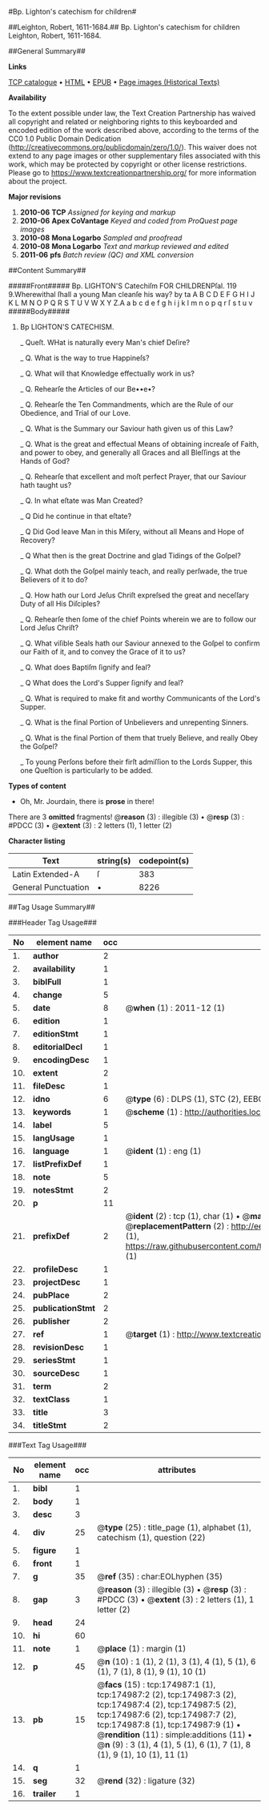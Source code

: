 #Bp. Lighton's catechism for children#

##Leighton, Robert, 1611-1684.##
Bp. Lighton's catechism for children
Leighton, Robert, 1611-1684.

##General Summary##

**Links**

[TCP catalogue](http://www.ota.ox.ac.uk/tcp/)  • 
[HTML](http://tei.it.ox.ac.uk/tcp/Texts-HTML/free/B03/B03982.html)  • 
[EPUB](http://tei.it.ox.ac.uk/tcp/Texts-EPUB/free/B03/B03982.epub) • 
[Page images (Historical Texts)](https://historicaltexts.jisc.ac.uk/eebo-51784578e)

**Availability**

To the extent possible under law, the Text Creation Partnership has waived all copyright and related or neighboring rights to this keyboarded and encoded edition of the work described above, according to the terms of the CC0 1.0 Public Domain Dedication (http://creativecommons.org/publicdomain/zero/1.0/). This waiver does not extend to any page images or other supplementary files associated with this work, which may be protected by copyright or other license restrictions. Please go to https://www.textcreationpartnership.org/ for more information about the project.

**Major revisions**

1. __2010-06__ __TCP__ *Assigned for keying and markup*
1. __2010-06__ __Apex CoVantage__ *Keyed and coded from ProQuest page images*
1. __2010-08__ __Mona Logarbo__ *Sampled and proofread*
1. __2010-08__ __Mona Logarbo__ *Text and markup reviewed and edited*
1. __2011-06__ __pfs__ *Batch review (QC) and XML conversion*

##Content Summary##

#####Front#####
Bp. LIGHTON'S Catechiſm FOR CHILDRENPſal. 119 9.Wherewithal ſhall a young Man cleanſe his way? by ta
A B C D E F G H I J K L M N O P Q R S T U V W X Y Z.A a b c d e f g h i j k l m n o p q r ſ s t u v
#####Body#####

1. Bp LIGHTON'S CATECHISM.

    _ Queſt. WHat is naturally every Man's chief Deſire?

    _ Q. What is the way to true Happineſs?

    _ Q. What will that Knowledge effectually work in us?

    _ Q. Rehearſe the Articles of our Be••e•?

    _ Q. Rehearſe the Ten Commandments, which are the Rule of our Obedience, and Trial of our Love.

    _ Q. What is the Summary our Saviour hath given us of this Law?

    _ Q. What is the great and effectual Means of obtaining increaſe of Faith, and power to obey, and generally all Graces and all Bleſſings at the Hands of God?

    _ Q. Rehearſe that excellent and moſt perfect Prayer, that our Saviour hath taught us?

    _ Q. In what eſtate was Man Created?

    _ Q Did he continue in that eſtate?

    _ Q Did God leave Man in this Miſery, without all Means and Hope of Recovery?

    _ Q What then is the great Doctrine and glad Tidings of the Goſpel?

    _ Q. What doth the Goſpel mainly teach, and really perſwade, the true Believers of it to do?

    _ Q. How hath our Lord Jeſus Chriſt expreſsed the great and neceſſary Duty of all His Diſciples?

    _ Q. Rehearſe then ſome of the chief Points wherein we are to follow our Lord Jeſus Chriſt?

    _ Q. What viſible Seals hath our Saviour annexed to the Goſpel to confirm our Faith of it, and to convey the Grace of it to us?

    _ Q. What does Baptiſm ſignify and ſeal?

    _ Q What does the Lord's Supper ſignify and ſeal?

    _ Q. What is required to make fit and worthy Communicants of the Lord's Supper.

    _ Q. What is the final Portion of Unbelievers and unrepenting Sinners.

    _ Q. What is the final Portion of them that truely Believe, and really Obey the Goſpel?

    _ To young Perſons before their firſt admiſſion to the Lords Supper, this one Queſtion is particularly to be added.

**Types of content**

  * Oh, Mr. Jourdain, there is **prose** in there!

There are 3 **omitted** fragments! 
 @__reason__ (3) : illegible (3)  •  @__resp__ (3) : #PDCC (3)  •  @__extent__ (3) : 2 letters (1), 1 letter (2)

**Character listing**


|Text|string(s)|codepoint(s)|
|---|---|---|
|Latin Extended-A|ſ|383|
|General Punctuation|•|8226|

##Tag Usage Summary##

###Header Tag Usage###

|No|element name|occ|attributes|
|---|---|---|---|
|1.|__author__|2||
|2.|__availability__|1||
|3.|__biblFull__|1||
|4.|__change__|5||
|5.|__date__|8| @__when__ (1) : 2011-12 (1)|
|6.|__edition__|1||
|7.|__editionStmt__|1||
|8.|__editorialDecl__|1||
|9.|__encodingDesc__|1||
|10.|__extent__|2||
|11.|__fileDesc__|1||
|12.|__idno__|6| @__type__ (6) : DLPS (1), STC (2), EEBO-CITATION (1), OCLC (1), VID (1)|
|13.|__keywords__|1| @__scheme__ (1) : http://authorities.loc.gov/ (1)|
|14.|__label__|5||
|15.|__langUsage__|1||
|16.|__language__|1| @__ident__ (1) : eng (1)|
|17.|__listPrefixDef__|1||
|18.|__note__|5||
|19.|__notesStmt__|2||
|20.|__p__|11||
|21.|__prefixDef__|2| @__ident__ (2) : tcp (1), char (1)  •  @__matchPattern__ (2) : ([0-9\-]+):([0-9IVX]+) (1), (.+) (1)  •  @__replacementPattern__ (2) : http://eebo.chadwyck.com/downloadtiff?vid=$1&page=$2 (1), https://raw.githubusercontent.com/textcreationpartnership/Texts/master/tcpchars.xml#$1 (1)|
|22.|__profileDesc__|1||
|23.|__projectDesc__|1||
|24.|__pubPlace__|2||
|25.|__publicationStmt__|2||
|26.|__publisher__|2||
|27.|__ref__|1| @__target__ (1) : http://www.textcreationpartnership.org/docs/. (1)|
|28.|__revisionDesc__|1||
|29.|__seriesStmt__|1||
|30.|__sourceDesc__|1||
|31.|__term__|2||
|32.|__textClass__|1||
|33.|__title__|3||
|34.|__titleStmt__|2||


###Text Tag Usage###

|No|element name|occ|attributes|
|---|---|---|---|
|1.|__bibl__|1||
|2.|__body__|1||
|3.|__desc__|3||
|4.|__div__|25| @__type__ (25) : title_page (1), alphabet (1), catechism (1), question (22)|
|5.|__figure__|1||
|6.|__front__|1||
|7.|__g__|35| @__ref__ (35) : char:EOLhyphen (35)|
|8.|__gap__|3| @__reason__ (3) : illegible (3)  •  @__resp__ (3) : #PDCC (3)  •  @__extent__ (3) : 2 letters (1), 1 letter (2)|
|9.|__head__|24||
|10.|__hi__|60||
|11.|__note__|1| @__place__ (1) : margin (1)|
|12.|__p__|45| @__n__ (10) : 1 (1), 2 (1), 3 (1), 4 (1), 5 (1), 6 (1), 7 (1), 8 (1), 9 (1), 10 (1)|
|13.|__pb__|15| @__facs__ (15) : tcp:174987:1 (1), tcp:174987:2 (2), tcp:174987:3 (2), tcp:174987:4 (2), tcp:174987:5 (2), tcp:174987:6 (2), tcp:174987:7 (2), tcp:174987:8 (1), tcp:174987:9 (1)  •  @__rendition__ (11) : simple:additions (11)  •  @__n__ (9) : 3 (1), 4 (1), 5 (1), 6 (1), 7 (1), 8 (1), 9 (1), 10 (1), 11 (1)|
|14.|__q__|1||
|15.|__seg__|32| @__rend__ (32) : ligature (32)|
|16.|__trailer__|1||
